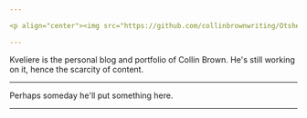 ```yaml
---

<p align="center"><img src="https://github.com/collinbrownwriting/Otsheukkasa/blob/ba528805d577e29a42ce8e256737def3068ddbb1/other/otsheukkasa_circle.png" alt="Kvelíere" style="width:200px;"></p>

---
```


 Kvelíere is the personal blog and portfolio of Collin Brown. He's still working on it, hence the scarcity of content.

 ---

 Perhaps someday he'll put something here.

 ---

